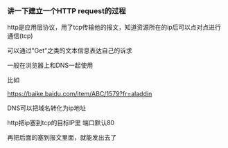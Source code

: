 ### 讲一下建立一个HTTP request的过程

http是应用层协议，用了tcp传输他的报文，知道资源所在的ip后可以点对点进行通信(tcp)

可以通过"Get"之类的文本信息表达自己的诉求

一般在浏览器上和DNS一起使用

比如

https://baike.baidu.com/item/ABC/1579?fr=aladdin

DNS可以把域名转化为ip地址 

http把ip塞到tcp的目标IP里 端口默认80

再把后面的塞到报文里面，就能发出去了

